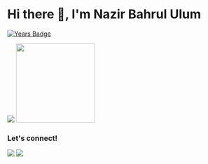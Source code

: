 # Hi there 👋, I'm Nazir Bahrul Ulum
[![Years Badge](https://badges.pufler.dev/years/puf17640)](https://badges.pufler.dev)
<p>
    <img src="https://github-readme-stats.vercel.app/api?username=devnazir&hide=contribs,prs&show_icons=true&hide_border=true&title_color=000" />
    <img src="https://github-readme-stats.vercel.app/api/top-langs/?username=devnazir&layout=compact" height=180 />
</p>

### Let's connect!
<p>
    <a href="http://nazirbahrululum.com" target="blank"><img src="https://img.shields.io/badge/Website-http://nazirbahrululum.com-green?" /></a>
    <a href="https://www.youtube.com/c/zireducation" target="blank"><img src="https://img.shields.io/badge/Youtube-https://www.youtube.com/c/zireducation-red?" /></a>
</p>

